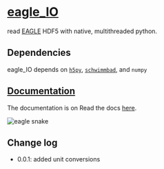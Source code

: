 # [eagle_IO](https://eagle-io.readthedocs.io/en/latest/)
read [EAGLE](http://icc.dur.ac.uk/Eagle/) HDF5 with native, multithreaded python.

## Dependencies

eagle_IO depends on [`h5py`](http://docs.h5py.org/en/stable/quick.html), [`schwimmbad`](https://schwimmbad.readthedocs.io/en/latest/index.html), and `numpy`

## [Documentation](https://eagle-io.readthedocs.io/en/latest/)

The documentation is on Read the docs [here](https://eagle-io.readthedocs.io/en/latest/).

![eagle snake](https://i.pinimg.com/474x/3f/5a/c3/3f5ac3b395d7222d4658b3dff7b92a27--tattoo-eagle-tattoo-ink.jpg)


## Change log

- 0.0.1: added unit conversions

